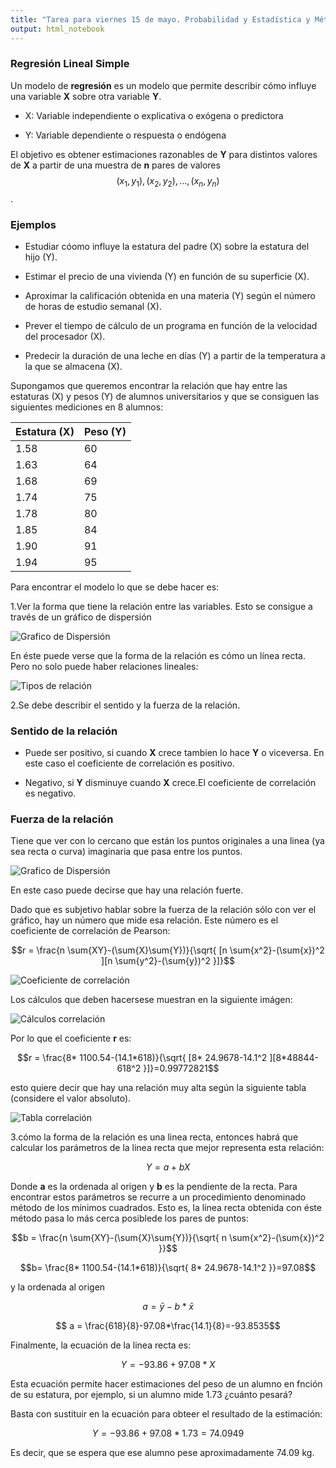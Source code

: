 ```yaml
---
title: "Tarea para viernes 15 de mayo. Probabilidad y Estadística y Métodos Estadísticos."
output: html_notebook
---
```


### Regresión Lineal Simple

Un modelo de **regresión** es un modelo que permite describir cómo influye una variable **X** sobre otra variable **Y**.

* X: Variable independiente o explicativa o exógena o predictora

* Y: Variable dependiente o respuesta o endógena

El objetivo es obtener estimaciones razonables de **Y** para distintos valores de **X** a partir de una muestra de **n** pares de valores $$(x_1, y_1), (x_2,y_2),. . . ,(x_n, y_n)$$.

### Ejemplos

* Estudiar cóomo influye la estatura del padre (X) sobre la estatura del hijo (Y).

* Estimar el precio de una vivienda (Y) en función de su superficie (X).

* Aproximar la calificación obtenida en una materia (Y) según el número de horas de estudio semanal (X).

* Prever el tiempo de cálculo de un programa en función de la
velocidad del procesador (X).

* Predecir la duración de una leche en días (Y) a partir de la temperatura a la que se almacena (X).

Supongamos que queremos encontrar la relación que hay entre las estaturas (X) y pesos (Y) de alumnos universitarios y que se consiguen las siguientes mediciones en 8 alumnos:

Estatura (X)  | Peso (Y)
------------- | -------------
1.58          | 60
1.63          | 64
1.68          | 69
1.74          | 75
1.78          | 80
1.85          | 84
1.90          | 91
1.94          | 95


Para encontrar el modelo lo que se debe hacer es:

1.Ver la forma que tiene la relación entre las variables. Esto se consigue a través de un gráfico de dispersión

![Grafico de Dispersión](/probabilidad/figs/regresion.PNG)

En éste puede verse que la forma de la relación es cómo un línea recta. Pero no solo puede haber relaciones lineales:

![Tipos de relación](/probabilidad/figs/tipos.png)


2.Se debe describir el sentido y la fuerza de la relación.

### Sentido de la relación

* Puede ser positivo, si cuando **X** crece tambien lo hace **Y** o viceversa. En este caso el coeficiente de correlación es positivo.

* Negativo, si **Y** disminuye cuando **X** crece.El coeficiente de correlación es negativo.

### Fuerza de la relación

Tiene que ver con lo cercano que están los puntos originales a una linea (ya sea recta o curva) imaginaria que pasa entre los puntos.

![Grafico de Dispersión](/probabilidad/figs/fuerzadiagr.PNG)

En este caso puede decirse que hay una relación fuerte.

Dado que es subjetivo hablar sobre la fuerza de la relación sólo con ver el gráfico, hay un número que mide esa relación. Este número es el coeficiente de correlación de Pearson:

$$r = \frac{n \sum{XY}-(\sum{X}\sum{Y})}{\sqrt{ [n \sum{x^2}-(\sum{x})^2 ][n \sum{y^2}-(\sum{y})^2 }]}$$


![Coeficiente de correlación](/probabilidad/figs/fuerza.png)

Los cálculos que deben hacersese muestran en la siguiente imágen:

![Cálculos correlación](/probabilidad/figs/coeficiente.PNG)

Por lo que el coeficiente **r** es:

$$r = \frac{8* 1100.54-(14.1*618)}{\sqrt{ [8* 24.9678-14.1^2 ][8*48844-618^2 }]}=0.99772821$$

esto quiere decir que hay una relación muy alta según la siguiente tabla (considere el valor absoluto).

![Tabla correlación](/probabilidad/figs/tabla.PNG)

3.cómo la forma de la relación es una linea recta, entonces habrá que calcular los parámetros de la linea recta que mejor representa esta relación:

$$Y = a + bX$$

Donde **a** es la ordenada al origen y **b** es la pendiente de la recta. Para encontrar estos parámetros se recurre a un procedimiento denominado método de los mínimos cuadrados. Esto es, la línea recta obtenida con éste método pasa lo más cerca posiblede los pares de puntos:

$$b = \frac{n \sum{XY}-(\sum{X}\sum{Y})}{\sqrt{ n \sum{x^2}-(\sum{x})^2 }}$$

$$b= \frac{8* 1100.54-(14.1*618)}{\sqrt{ 8* 24.9678-14.1^2 }}=97.08$$

y la ordenada al origen 

$$ a = \bar{y}-b*\bar{x}$$


$$ a = \frac{618}{8}-97.08*\frac{14.1}{8}=-93.8535$$

Finalmente, la ecuación de la linea recta es:

$$Y=-93.86+97.08*X$$

Esta ecuación permite hacer estimaciones del peso de un alumno en fnción de su estatura, por ejemplo, si un alumno mide 1.73 ¿cuánto pesará?

Basta con sustituir en la ecuación para obteer el resultado de la estimación:

$$Y=-93.86+97.08*1.73=74.0949$$

Es decir, que se espera que ese alumno pese aproximadamente 74.09 kg.

